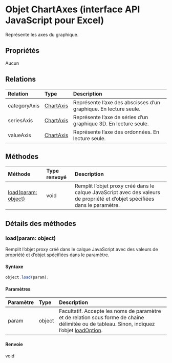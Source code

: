 # Objet ChartAxes (interface API JavaScript pour Excel)

Représente les axes du graphique.

## Propriétés

Aucun

## Relations
| Relation | Type   |Description|
|:---------------|:--------|:----------|
|categoryAxis|[ChartAxis](chartaxis.md)|Représente l’axe des abscisses d’un graphique. En lecture seule.|
|seriesAxis|[ChartAxis](chartaxis.md)|Représente l’axe de séries d’un graphique 3D. En lecture seule.|
|valueAxis|[ChartAxis](chartaxis.md)|Représente l’axe des ordonnées. En lecture seule.|

## Méthodes

| Méthode           | Type renvoyé    |Description|
|:---------------|:--------|:----------|
|[load(param: object)](#loadparam-object)|void|Remplit l’objet proxy créé dans le calque JavaScript avec des valeurs de propriété et d’objet spécifiées dans le paramètre.|

## Détails des méthodes


### load(param: object)
Remplit l’objet proxy créé dans le calque JavaScript avec des valeurs de propriété et d’objet spécifiées dans le paramètre.

#### Syntaxe
```js
object.load(param);
```

#### Paramètres
| Paramètre    | Type   |Description|
|:---------------|:--------|:----------|
|param|object|Facultatif. Accepte les noms de paramètre et de relation sous forme de chaîne délimitée ou de tableau. Sinon, indiquez l’objet [loadOption](loadoption.md).|

#### Renvoie
void
